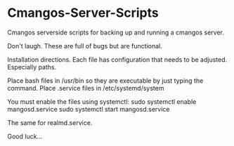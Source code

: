 # Cmangos-Server-Scripts
Cmangos serverside scripts for backing up and running a cmangos server.

Don't laugh.  These are full of bugs but are functional.

Installation directions.  Each file has configuration that needs to be adjusted.  Especially paths.

Place bash files in /usr/bin so they are executable by just typing the command.
Place .service files in /etc/systemd/system

You must enable the files using systemctl:
sudo systemctl enable mangosd.service
sudo systemctl start mangosd.service

The same for realmd.service.

Good luck...
